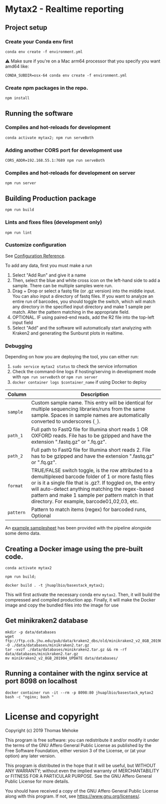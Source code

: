 # Mytax2 - Realtime reporting


## Project setup

### Create your Conda env first 

```
conda env create -f environment.yml
```

:warning: Make sure if you're on a Mac arm64 processor that you specify you want amd64 like:

```
CONDA_SUBDIR=osx-64 conda env create -f environment.yml
```

### Create npm packages in the repo.

```
npm install
```

## Running the software


### Compiles and hot-reloads for development

```
conda activate mytax2; npm run serveBoth
```

### Adding another CORS port for development use

```
CORS_ADDR=192.168.55.1:7689 npm run serveBoth
```

### Compiles and hot-reloads for development on server
```
npm run server
```


## Building Production package
```
npm run build
```

### Lints and fixes files (development only)
```
npm run lint
```

### Customize configuration
See [Configuration Reference](https://cli.vuejs.org/config/).

To add any data, first you must make a run

1. Select "Add Run" and give it a name
2. Then, select the blue and white cross icon on the left-hand side to add a sample. There can be multiple samples were run.
3. Drag + Drop or select a fastq file (or .gz version) into the middle input. You can also input a directory of fastq files. If you want to analyze an entire run of barcodes, you should toggle the switch, which will match any directory in the specified input directory and make 1 sample per match. Alter the pattern matching in the appropriate field.
4. OPTIONAL. IF using paired-end reads, add the R2 file into the top-left input field
5. Select "Add" and the software will automatically start analyzing with Kraken2 and generating the Sunburst plots in realtime. 

### Debugging

Depending on how you are deploying the tool, you can either run:

1. `sudo service mytax2 status` to check the service information
2. Check the command-line logs if hosting/serving in development mode with `npm run serveBoth` or `npm run server`
3. `docker container logs $container_name` if using Docker to deploy



| Column     | Description                                                                                                                                                                            |
| ---------  | -------------------------------------------------------------------------------------------------------------------------------------------------------------------------------------- |
| `sample`   | Custom sample name. This entry will be identical for multiple sequencing libraries/runs from the same sample. Spaces in sample names are automatically converted to underscores (`_`). |
| `path_1`  | Full path to FastQ file for Illumina short reads 1 OR OXFORD reads. File has to be gzipped and have the extension ".fastq.gz" or ".fq.gz".                                             |
| `path_2`  | Full path to FastQ file for Illumina short reads 2. File has to be gzipped and have the extension ".fastq.gz" or ".fq.gz".                                                             |
| `format`  | TRUE/FALSE switch toggle, is the row attributed to a demultiplexed barcode folder of 1 or more fastq files or is it a single file that is .gz?. If toggled on, the entry will auto-detect anything matching the regex-based pattern and make 1 sample per pattern match in that directory. For example, barcode01,02,03, etc.     |
| `pattern` | Pattern to match items (regex) for barcoded runs, Optional                                            |

An [example samplesheet](../examples/Samplesheet.csv) has been provided with the pipeline alongside some demo data.

## Creating a Docker image using the pre-built code.


```
conda activate mytax2

npm run build;

docker build . -t jhuaplbio/basestack_mytax2; 

```

This will first activate the necessary conda env `mytax2`. Then, it will build the compressed and compiled production app. Finally, it will make the Docker image and copy the bundled files into the image for use


## Get minikraken2 database

```
mkdir -p data/databases
wget ftp://ftp.ccb.jhu.edu/pub/data/kraken2_dbs/old/minikraken2_v2_8GB_201904.tgz -O ./data/databases/minikraken2.tar.gz 
tar -xvzf ./data/databases/minikraken2.tar.gz && rm -rf data/databases/minikraken2.tar.gz
mv minikraken2_v2_8GB_201904_UPDATE data/databases/
```


## Running a container with the nginx service at port 8098 on localhost

```
docker container run -it --rm -p 8098:80 jhuaplbio/basestack_mytax2  bash -c "nginx; bash "
```

# License and copyright

Copyright (c) 2019 Thomas Mehoke

This program is free software: you can redistribute it and/or modify
it under the terms of the GNU Affero General Public License as
published by the Free Software Foundation, either version 3 of the
License, or (at your option) any later version.

This program is distributed in the hope that it will be useful,
but WITHOUT ANY WARRANTY; without even the implied warranty of
MERCHANTABILITY or FITNESS FOR A PARTICULAR PURPOSE.  See the
GNU Affero General Public License for more details.

You should have received a copy of the GNU Affero General Public License
along with this program.  If not, see <https://www.gnu.org/licenses/>.

